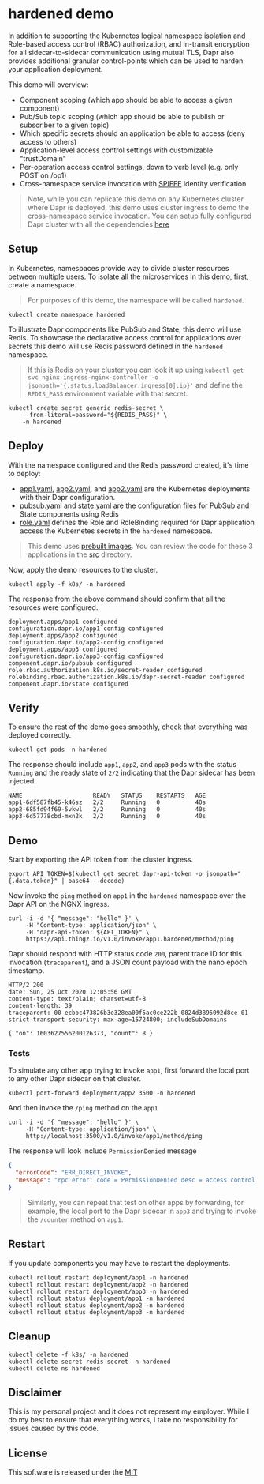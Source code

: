 # hardened demo 

In addition to supporting the Kubernetes logical namespace isolation and Role-based access control (RBAC) authorization, and  in-transit encryption for all sidecar-to-sidecar communication using mutual TLS, Dapr also provides additional granular control-points which can be used to harden your application deployment. 

This demo will overview: 

* Component scoping (which app should be able to access a given component)
* Pub/Sub topic scoping (which app should be able to publish or subscriber to a given topic)
* Which specific secrets should an application be able to access (deny access to others)
* Application-level access control settings with customizable "trustDomain"
* Per-operation access control settings, down to verb level (e.g. only POST on /op1)
* Cross-namespace service invocation with [SPIFFE](https://spiffe.io/) identity verification 

> Note, while you can replicate this demo on any Kubernetes cluster where Dapr is deployed, this demo uses cluster ingress to demo the cross-namespace service invocation. You can setup fully configured Dapr cluster with all the dependencies [here](../setup)

## Setup 

In Kubernetes, namespaces provide way to divide cluster resources between multiple users. To isolate all the microservices in this demo, first, create a namespace. 

> For purposes of this demo, the namespace will be called `hardened`.

```shell
kubectl create namespace hardened
```

To illustrate Dapr components like PubSub and State, this demo will use Redis. To showcase the declarative access control for applications over secrets this demo will use Redis password defined in the `hardened` namespace.

> If this is Redis on your cluster you can look it up using `kubectl get svc nginx-ingress-nginx-controller -o jsonpath='{.status.loadBalancer.ingress[0].ip}'` and define the `REDIS_PASS` environment variable with that secret. 

```shell
kubectl create secret generic redis-secret \
    --from-literal=password="${REDIS_PASS}" \
    -n hardened 
```

## Deploy

With the namespace configured and the Redis password created, it's time to deploy:

* [app1.yaml](./k8s/app1.yaml), [app2.yaml](./k8s/app1.yaml), and [app2.yaml](./k8s/app1.yaml) are the Kubernetes deployments with their Dapr configuration.
* [pubsub.yaml](./k8s/pubsub.yaml) and [state.yaml](./k8s/state.yaml) are the configuration files for PubSub and State components using Redis
* [role.yaml](./k8s/role.yaml) defines the Role and RoleBinding required for Dapr application access the Kubernetes secrets in the `hardened` namespace.

> This demo uses [prebuilt images](https://github.com/mchmarny?tab=packages&q=hardened-app). You can review the code for these 3 applications in the [src](./src) directory.

Now, apply the demo resources to the cluster.

```shell
kubectl apply -f k8s/ -n hardened
```

The response from the above command should confirm that all the resources were configured.

```shell
deployment.apps/app1 configured
configuration.dapr.io/app1-config configured
deployment.apps/app2 configured
configuration.dapr.io/app2-config configured
deployment.apps/app3 configured
configuration.dapr.io/app3-config configured
component.dapr.io/pubsub configured
role.rbac.authorization.k8s.io/secret-reader configured
rolebinding.rbac.authorization.k8s.io/dapr-secret-reader configured
component.dapr.io/state configured
```

## Verify 

To ensure the rest of the demo goes smoothly, check that everything was deployed correctly.

```shell
kubectl get pods -n hardened
```

The response should include `app1`, `app2`, and `app3` pods with the status `Running` and the ready state of `2/2` indicating that the Dapr sidecar has been injected.

```shell
NAME                    READY   STATUS    RESTARTS   AGE
app1-6df587fb45-k46sz   2/2     Running   0          40s
app2-685fd94f69-5vkwl   2/2     Running   0          40s
app3-6d57778cbd-mxn2k   2/2     Running   0          40s
```

## Demo 

Start by exporting the API token from the cluster ingress.

```shell
export API_TOKEN=$(kubectl get secret dapr-api-token -o jsonpath="{.data.token}" | base64 --decode)
```

Now invoke the `ping` method on `app1` in the `hardened` namespace over the Dapr API on the NGNX ingress.

```shell
curl -i -d '{ "message": "hello" }' \
     -H "Content-type: application/json" \
     -H "dapr-api-token: ${API_TOKEN}" \
     https://api.thingz.io/v1.0/invoke/app1.hardened/method/ping
```

Dapr should respond with HTTP status code `200`, parent trace ID for this invocation (`traceparent`), and a JSON count payload with the nano epoch timestamp. 

```shell
HTTP/2 200
date: Sun, 25 Oct 2020 12:05:56 GMT
content-type: text/plain; charset=utf-8
content-length: 39
traceparent: 00-ecbbc473826b3e328ea00f5ac0ce222b-0824d3896092d8ce-01
strict-transport-security: max-age=15724800; includeSubDomains

{ "on": 1603627556200126373, "count": 8 }
```

### Tests

To simulate any other app trying to invoke `app1`, first forward the local port to any other Dapr sidecar on that cluster.

```shell
kubectl port-forward deployment/app2 3500 -n hardened
```

And then invoke the `/ping` method on the `app1`

```shell
curl -i -d '{ "message": "hello" }' \
     -H "Content-type: application/json" \
     http://localhost:3500/v1.0/invoke/app1/method/ping
```

The response will look include `PermissionDenied` message 

```json
{
  "errorCode": "ERR_DIRECT_INVOKE",
  "message": "rpc error: code = PermissionDenied desc = access control policy has denied access to appid: app2 operation: ping verb: POST"
}
```

> Similarly, you can repeat that test on other apps by forwarding, for example, the local port to the Dapr sidecar in `app3` and trying to invoke the `/counter` method on `app1`. 

## Restart 

If you update components you may have to restart the deployments.

```shell
kubectl rollout restart deployment/app1 -n hardened
kubectl rollout restart deployment/app2 -n hardened
kubectl rollout restart deployment/app3 -n hardened
kubectl rollout status deployment/app1 -n hardened
kubectl rollout status deployment/app2 -n hardened
kubectl rollout status deployment/app3 -n hardened
```

## Cleanup

```shell
kubectl delete -f k8s/ -n hardened
kubectl delete secret redis-secret -n hardened
kubectl delete ns hardened
```

## Disclaimer

This is my personal project and it does not represent my employer. While I do my best to ensure that everything works, I take no responsibility for issues caused by this code.

## License

This software is released under the [MIT](../LICENSE)
